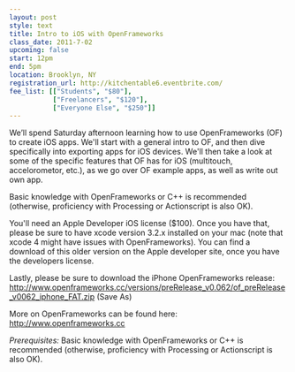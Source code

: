 ```yaml
---
layout: post
style: text
title: Intro to iOS with OpenFrameworks
class_date: 2011-7-02
upcoming: false
start: 12pm
end: 5pm
location: Brooklyn, NY
registration_url: http://kitchentable6.eventbrite.com/
fee_list: [["Students", "$80"],
           ["Freelancers", "$120"],
           ["Everyone Else", "$250"]]
---
```


We’ll spend Saturday afternoon learning how to use OpenFrameworks (OF) to create iOS apps. We'll start with a general intro to OF, and then dive specifically into exporting apps for iOS devices. We'll then take a look at some of the specific features that OF has for iOS (multitouch, accelorometor, etc.), as we go over OF example apps, as well as write out own app.

Basic knowledge with OpenFrameworks or C++ is recommended (otherwise, proficiency with Processing or Actionscript is also OK).

You'll need an Apple Developer iOS license ($100).  Once you have that, please be sure to have xcode version 3.2.x installed on your mac (note that xcode 4 might have issues with OpenFrameworks). You can find a download of this older version on the Apple developer site, once you have the developers license. 

Lastly, please be sure to download the iPhone OpenFrameworks release:
http://www.openframeworks.cc/versions/preRelease_v0.062/of_preRelease_v0062_iphone_FAT.zip
(Save As)

More on OpenFrameworks can be found here: http://www.openframeworks.cc

*Prerequisites:* Basic knowledge with OpenFrameworks or C++ is recommended (otherwise, proficiency with Processing or Actionscript is also OK).
